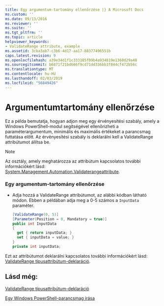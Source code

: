 ```yaml
---
title: Egy argumentum-tartomány ellenőrzése |} A Microsoft Docs
ms.custom: ''
ms.date: 09/13/2016
ms.reviewer: ''
ms.suite: ''
ms.tgt_pltfrm: ''
ms.topic: article
helpviewer_keywords:
- ValidateRange attribute, example
ms.assetid: 3cba3ab7-c3b6-4d17-aa17-88377496551b
caps.latest.revision: 9
ms.openlocfilehash: a39e34d1f1c333185f09b4a934819e1368d29a48
ms.sourcegitcommit: b6871f21bd666f9cd71dd336bb3f844cf472b56c
ms.translationtype: MT
ms.contentlocale: hu-HU
ms.lasthandoff: 02/03/2019
ms.locfileid: "56849426"
---
```

# <a name="how-to-validate-an-argument-range"></a>Argumentumtartomány ellenőrzése

Ez a példa bemutatja, hogyan adjon meg egy érvényesítési szabály, amely a Windows PowerShell-modul segítségével ellenőrizheti a paraméterargumentum, minimális és maximális értékeket a parancsmag futtatása előtt. Az érvényesítési szabály is deklarálni kell a ValidateRange attribútumot állítsa be.

> [!NOTE]
> Az osztály, amely meghatározza az attribútum kapcsolatos további információkért lásd: [System.Management.Automation.Validaterangeattribute](/dotnet/api/System.Management.Automation.ValidateRangeAttribute).

### <a name="to-validate-an-argument-range"></a>Egy argumentum-tartomány ellenőrzése

- Adja hozzá a ValidateRange attribútumot, az alábbi kódban látható módon. Ebben a példában adja meg a 0-5 számos a `InputData` paraméter.

    ```csharp
    [ValidateRange(0, 5)]
    [Parameter(Position = 0, Mandatory = true)]
    public int InputData
    {
      get { return inputData; }
      set { inputData = value; }
    }
    private int inputData;
    ```

Ezt az attribútumot deklarálni kapcsolatos további információkért lásd: [ValidateRange típusattribútum-deklaráció](./validaterange-attribute-declaration.md).

## <a name="see-also"></a>Lásd még:

[ValidateRange típusattribútum-deklaráció](./validaterange-attribute-declaration.md)

[Egy Windows PowerShell-parancsmag írása](./writing-a-windows-powershell-cmdlet.md)
